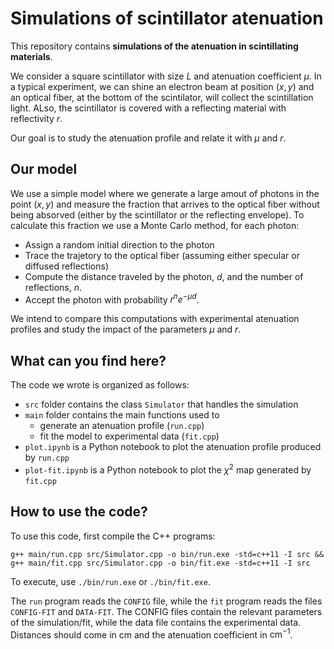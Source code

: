 # Simulations of scintillator atenuation

This repository contains **simulations of the atenuation in scintillating materials**. 

We consider a square scintillator with size $L$ and atenuation coefficient $\mu$. In a typical experiment, we can shine an electron beam at position $(x,y)$ and an optical fiber, 
at the bottom of the scintilator, will collect the scintillation light. ALso, the scintillator is covered with a reflecting material with reflectivity $r$.

Our goal is to study the atenuation profile and relate it with $\mu$ and $r$.

## Our model

We use a simple model where we generate a large amout of photons in the point $(x,y)$ and measure the fraction that arrives to the optical fiber without being absorved 
(either by the scintillator or the reflecting envelope). To calculate this fraction we use a Monte Carlo method, for each photon:
* Assign a random initial direction to the photon
* Trace the trajetory to the optical fiber (assuming either specular or diffused reflections)
* Compute the distance traveled by the photon, $d$, and the number of reflections, $n$.
* Accept the photon with probability $r^n e^{-\mu d}$.

We intend to compare this computations with experimental atenuation profiles and study the impact of the parameters $\mu$ and $r$. 

## What can you find here?

The code we wrote is organized as follows:
* `src` folder contains the class `Simulator` that handles the simulation
* `main` folder contains the main functions used to
  * generate an atenuation profile (`run.cpp`)
  * fit the model to experimental data (`fit.cpp`)
* `plot.ipynb` is a Python notebook to plot the atenuation profile produced by `run.cpp`
* `plot-fit.ipynb` is a Python notebook to plot the $\chi^2$ map generated by `fit.cpp`

## How to use the code?

To use this code, first compile the C++ programs:

```g++ main/run.cpp src/Simulator.cpp -o bin/run.exe -std=c++11 -I src && g++ main/fit.cpp src/Simulator.cpp -o bin/fit.exe -std=c++11 -I src```

To execute, use `./bin/run.exe` or `./bin/fit.exe`.

The `run` program reads the `CONFIG` file, while the `fit` program reads the files `CONFIG-FIT` and `DATA-FIT`. The CONFIG files contain the relevant parameters of the simulation/fit, while the data file contains the experimental data. Distances should come in $\mathrm{cm}$ and the atenuation coefficient in $\mathrm{cm}^{-1}$.

